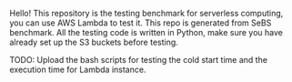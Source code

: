 Hello! This repository is the testing benchmark for serverless computing, you can use AWS Lambda to test it. This repo is generated from 
SeBS benchmark. All the testing code is written in Python, make sure you have already set up the S3 buckets before testing.


TODO: Upload the bash scripts for testing the cold start time and the execution time for Lambda instance.

